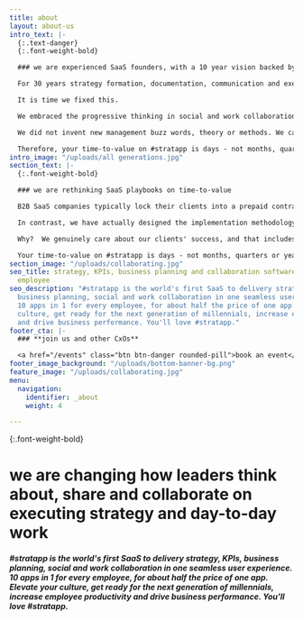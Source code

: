 ```yaml
---
title: about
layout: about-us
intro_text: |-
  {:.text-danger}
  {:.font-weight-bold}

  ### we are experienced SaaS founders, with a 10 year vision backed by investors who are market leaders

  For 30 years strategy formation, documentation, communication and execution has been flawed. The age old paradigms of static documents and top down control are holding us back. It is a global problem, affecting most organizations regardless of size, sector, culture or country.

  It is time we fixed this.

  We embraced the progressive thinking in social and work collaboration tech of the last 11 years, to create a seamless experience for executing both strategy and day-to-day work, in one place.

  We did not invent new management buzz words, theory or methods. We carefully designed #stratapp around what you already know.

  Therefore, your time-to-value on #stratapp is days - not months, quarters or years.
intro_image: "/uploads/all generations.jpg"
section_text: |-
  {:.font-weight-bold}

  ### we are rethinking SaaS playbooks on time-to-value

  B2B SaaS companies typically lock their clients into a prepaid contract, then leave the clients to figure out implementation by themselves; putting forward a list of 'preferred partners' who offer different advice, methodologies, resources and pricing.

  In contrast, we have actually designed the implementation methodology for our partners AND we have prescribed reasonable cost budgets for each and every step.

  Why?  We genuinely care about our clients' success, and that includes removing the stress, hassle and unforseen costs of implementation.

  Your time-to-value on #stratapp is days - not months, quarters or years.
section_image: "/uploads/collaborating.jpg"
seo_title: strategy, KPIs, business planning and collaboration software, for every
  employee
seo_description: "#stratapp is the world's first SaaS to delivery strategy, KPIs,
  business planning, social and work collaboration in one seamless user experience.
  10 apps in 1 for every employee, for about half the price of one app. Elevate your
  culture, get ready for the next generation of millennials, increase employee productivity
  and drive business performance. You'll love #stratapp."
footer_cta: |-
  ### **join us and other CxOs**

  <a href="/events" class="btn btn-danger rounded-pill">book an event</a>
footer_image_background: "/uploads/bottom-banner-bg.png"
feature_image: "/uploads/collaborating.jpg"
menu:
  navigation:
    identifier: _about
    weight: 4

---
```

{:.font-weight-bold}

# we are changing how leaders think about, share and collaborate on executing strategy and day-to-day work

##### #stratapp is the world's first SaaS to delivery strategy, KPIs, business planning, social and work collaboration in one seamless user experience. 10 apps in 1 for every employee, for about half the price of one app. Elevate your culture, get ready for the next generation of millennials, increase employee productivity and drive business performance. You'll love #stratapp.